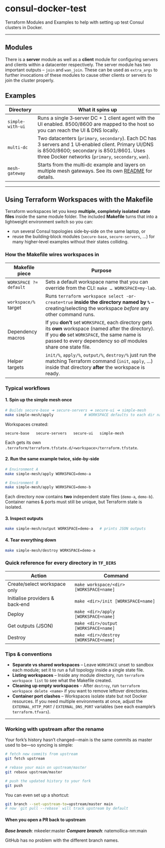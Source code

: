 # consul-docker-test

Terraform Modules and Examples to help with setting up test Consul clusters in Docker.

---

## Modules

There is a **server** module as well as a **client** module for configuring servers and clients within a datacenter respectively. The server module has two important outputs – `join` and `wan_join`. These can be used as `extra_args` to further invocations of these modules to cause other clients or servers to join the cluster properly.

## Examples

| Directory        | What it spins up                                                                                                                                                                                          |
|------------------|-----------------------------------------------------------------------------------------------------------------------------------------------------------------------------------------------------------|
| `simple-with-ui` | Runs a single 3‑server DC + 1 client agent with the UI enabled. 8500/8600 are mapped to the host so you can reach the UI & DNS locally.                                                                   |
| `multi-dc`       | Two datacenters (`primary`, `secondary`). Each DC has 3 servers and 1 UI‑enabled client. Primary UI/DNS is 8500/8600; secondary is 8501/8601. Uses three Docker networks (`primary`, `secondary`, `wan`). |
| `mesh-gateway`   | Starts from the multi‑dc example and layers on multiple mesh gateways. See its own [README](mesh-gateways/README.md) for details.                                                                         |

---

## Using Terraform Workspaces with the Makefile

Terraform workspaces let you keep **multiple, completely isolated state files** inside the same module folder. The included **Makefile** turns that into a lightweight environment switch so you can:

* run several Consul topologies side‑by‑side on the same laptop, or
* reuse the building‑block modules (`secure-base`, `secure-servers`, …) for many higher‑level examples without their states colliding.

### How the Makefile wires workspaces in

| Makefile piece         | Purpose                                                                                                                                                                                                                    |
|------------------------|----------------------------------------------------------------------------------------------------------------------------------------------------------------------------------------------------------------------------|
| `WORKSPACE ?= default` | Sets a default workspace name that you can override from the CLI: `make … WORKSPACE=my‑lab`.                                                                                                                               |
| `workspace/%` target   | Runs `terraform workspace select -or-create=true` **inside the directory named by `%`** – creating/selecting the workspace *before* any other command runs.                                                                |
| Dependency macros      | If you **don’t** set `WORKSPACE`, each directory gets its **own** workspace (named after the directory). If you **do** set `WORKSPACE`, the same name is passed to every dependency so *all* modules share one state file. |
| Helper targets         | `init/%`, `apply/%`, `output/%`, `destroy/%` just run the matching Terraform command (`init`, `apply`, …) inside that directory **after** the workspace is ready.                                                          |

### Typical workflows

#### 1. Spin up the simple mesh once

```bash
# Builds secure‑base ➜ secure‑servers ➜ secure‑ui ➜ simple‑mesh
make simple-mesh/apply              # WORKSPACE defaults to each dir name
```

Workspaces created:

```
secure-base   secure-servers   secure-ui   simple-mesh
```

Each gets its own `.terraform/terraform.tfstate.d/<workspace>/terraform.tfstate`.

#### 2. Run the same example twice, side‑by‑side

```bash
# Environment A
make simple-mesh/apply WORKSPACE=demo-a

# Environment B
make simple-mesh/apply WORKSPACE=demo-b
```

Each directory now contains **two** independent state files (`demo-a`, `demo-b`). Container names & ports must still be unique, but Terraform state is isolated.

#### 3. Inspect outputs

```bash
make simple-mesh/output WORKSPACE=demo-a   # prints JSON outputs
```

#### 4. Tear everything down

```bash
make simple-mesh/destroy WORKSPACE=demo-a
```

### Quick reference for every directory in `TF_DIRS`

| Action                          | Command                                 |
|---------------------------------|-----------------------------------------|
| Create/select workspace only    | `make workspace/<dir> [WORKSPACE=name]` |
| Initialise providers & back‑end | `make <dir>/init [WORKSPACE=name]`      |
| Deploy                          | `make <dir>/apply [WORKSPACE=name]`     |
| Get outputs (JSON)              | `make <dir>/output [WORKSPACE=name]`    |
| Destroy                         | `make <dir>/destroy [WORKSPACE=name]`   |

### Tips & conventions

* **Separate vs shared workspaces** – Leave `WORKSPACE` unset to sandbox each module; set it to run a full topology inside a single state file.
* **Listing workspaces** – Inside any module directory, run `terraform workspace list` to see what the Makefile created.
* **Cleaning up empty workspaces** – After `destroy`, run `terraform workspace delete <name>` if you want to remove leftover directories.
* **Container port clashes** – Workspaces isolate state but not Docker resources. If you need multiple environments at once, adjust the `EXTERNAL_HTTP_PORT` / `EXTERNAL_DNS_PORT` variables (see each example’s `terraform.tfvars`).

---

### Working with upstream after the rename

Your fork’s history hasn’t changed—main is the same commits as master used to be—so syncing is simple:

```bash
# fetch new commits from upstream
git fetch upstream

# rebase your main on upstream/master
git rebase upstream/master

# push the updated history to your fork
git push
```

You can even set up a shortcut:

```bash
git branch --set-upstream-to=upstream/master main
# now `git pull --rebase` will track upstream by default
```

#### When you open a PR back to upstream
**_Base branch_**: mkeeler:master
**_Compare branch_**: natemollica-nm:main

GitHub has no problem with the different branch names.